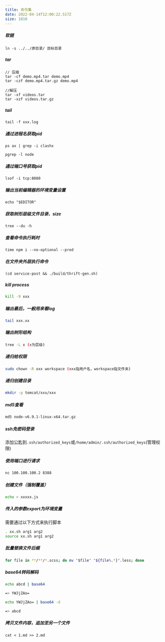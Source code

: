 ```yaml
---
title: 命令集
date: 2022-04-14T12:00:22.517Z
size: 1810
---
```

##### 软链

```shell
ln -s ../../原目录/ 目标目录
```

##### tar

```shell
// 压缩
tar -cf demo.mp4.tar demo.mp4
tar -czf demo.mp4.tar.gz demo.mp4

//解压
tar -xf videos.tar
tar -xzf videos.tar.gz
```

##### tail

```shell
tail -f xxx.log
```

##### 通过进程名获取pid

```shell
ps ax | grep -i clashx

pgrep -l node
```

##### 通过端口号获取pid

```shell
lsof -i tcp:8080
```

##### 输出当前编辑器的环境变量设置

```shell
echo "$EDITOR"
```

##### 获取树形层级文件目录、size

```shell
tree --du -h
```

##### 查看命令执行耗时

```shell
time npm i --no-optional --prod
```

##### 在文件夹外层执行命令

```shell
(cd service-post && ./build/thrift-gen.sh)
```

##### kill process
```bash
kill -9 xxx
```
##### 输出最后，一般用来看log
```bash
tail xxx.xx
```
##### 输出树形结构
```bash
tree -L x (x为层级)
```

##### 递归给权限
```bash
sudo chown -R xxx workspace (xxx指用户名，workspace指文件夹)
```

##### 递归创建目录
```bash
mkdir -p tomcat/xxx/xxx
```

##### md5查看
```bash
md5 node-v6.9.1-linux-x64.tar.gz
```

##### ssh免密码登录
添加公匙到`.ssh/authorized_keys`或`/home/admin/.ssh/authorized_keys`(管理权限)

##### 使用端口进行请求
```bash
nc 100.100.100.2 8388
```

##### 创建文件（强制覆盖）
```bash
echo > xxxxx.js
```

##### 传入的参数export为环境变量
需要通过以下方式来执行脚本
```bash
. xx.sh arg1 arg2
source xx.sh arg1 arg2
```

##### 批量替换文件后缀
```bash
for file in **/**/*.scss; do mv "$file" "${file%.*}".less; done
```

##### base64转码解码
```bash
echo abcd | base64 

=> YWJjZAo=

echo YWJjZAo= | base64 -d

=> abcd
```

##### 拷贝文件内容，追加至另一个文件

```shell
cat < 1.md >> 2.md
```


